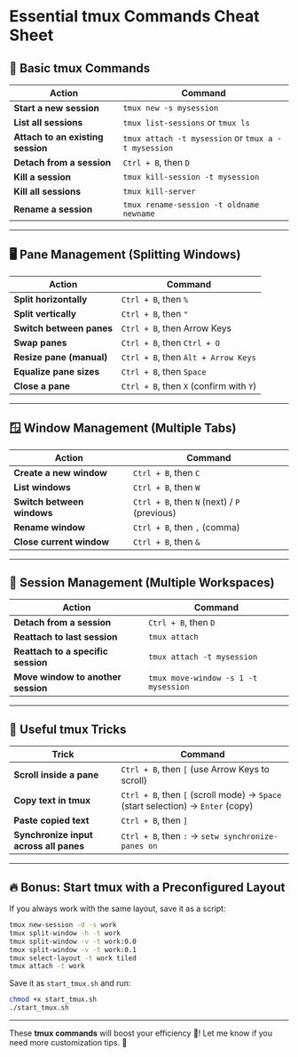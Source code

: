 # **Essential tmux Commands Cheat Sheet**

## **🌟 Basic tmux Commands**
| Action | Command |
|--------|---------|
| **Start a new session** | `tmux new -s mysession` |
| **List all sessions** | `tmux list-sessions` or `tmux ls` |
| **Attach to an existing session** | `tmux attach -t mysession` or `tmux a -t mysession` |
| **Detach from a session** | `Ctrl + B`, then `D` |
| **Kill a session** | `tmux kill-session -t mysession` |
| **Kill all sessions** | `tmux kill-server` |
| **Rename a session** | `tmux rename-session -t oldname newname` |

---

## **🖥️ Pane Management (Splitting Windows)**
| Action | Command |
|--------|---------|
| **Split horizontally** | `Ctrl + B`, then `%` |
| **Split vertically** | `Ctrl + B`, then `"` |
| **Switch between panes** | `Ctrl + B`, then Arrow Keys |
| **Swap panes** | `Ctrl + B`, then `Ctrl + O` |
| **Resize pane (manual)** | `Ctrl + B`, then `Alt + Arrow Keys` |
| **Equalize pane sizes** | `Ctrl + B`, then `Space` |
| **Close a pane** | `Ctrl + B`, then `X` (confirm with `Y`) |

---

## **🪟 Window Management (Multiple Tabs)**
| Action | Command |
|--------|---------|
| **Create a new window** | `Ctrl + B`, then `C` |
| **List windows** | `Ctrl + B`, then `W` |
| **Switch between windows** | `Ctrl + B`, then `N` (next) / `P` (previous) |
| **Rename window** | `Ctrl + B`, then `,` (comma) |
| **Close current window** | `Ctrl + B`, then `&` |

---

## **📌 Session Management (Multiple Workspaces)**
| Action | Command |
|--------|---------|
| **Detach from a session** | `Ctrl + B`, then `D` |
| **Reattach to last session** | `tmux attach` |
| **Reattach to a specific session** | `tmux attach -t mysession` |
| **Move window to another session** | `tmux move-window -s 1 -t mysession` |

---

## **🔧 Useful tmux Tricks**
| Trick | Command |
|-------|---------|
| **Scroll inside a pane** | `Ctrl + B`, then `[` (use Arrow Keys to scroll) |
| **Copy text in tmux** | `Ctrl + B`, then `[` (scroll mode) → `Space` (start selection) → `Enter` (copy) |
| **Paste copied text** | `Ctrl + B`, then `]` |
| **Synchronize input across all panes** | `Ctrl + B`, then `:` → `setw synchronize-panes on` |

---

## **🔥 Bonus: Start tmux with a Preconfigured Layout**
If you always work with the same layout, save it as a script:

```bash
tmux new-session -d -s work
tmux split-window -h -t work
tmux split-window -v -t work:0.0
tmux split-window -v -t work:0.1
tmux select-layout -t work tiled
tmux attach -t work
```

Save it as `start_tmux.sh` and run:
```bash
chmod +x start_tmux.sh
./start_tmux.sh
```

---

These **tmux commands** will boost your efficiency 🚀! Let me know if you need more customization tips. 🎯


